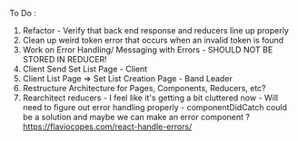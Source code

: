 To Do :
1) Refactor - Verify that back end response and reducers line up properly
2) Clean up weird token error that occurs when an invalid token is found
3) Work on Error Handling/ Messaging with Errors - SHOULD NOT BE STORED IN REDUCER!
4) Client Send Set List Page - Client 
5) Client List Page => Set List Creation Page - Band Leader
6) Restructure Architecture for Pages, Components, Reducers, etc? 
7) Rearchitect reducers - I feel like it's getting a bit cluttered now - Will need to figure out error handling properly - componentDidCatch could be a solution and maybe we can make an error component ? 
https://flaviocopes.com/react-handle-errors/